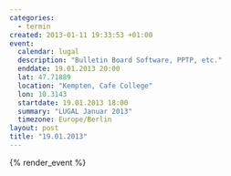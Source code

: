 ```yaml
--- 
categories: 
  - termin
created: 2013-01-11 19:33:53 +01:00
event: 
  calendar: lugal
  description: "Bulletin Board Software, PPTP, etc."
  enddate: 19.01.2013 20:00
  lat: 47.71889
  location: "Kempten, Cafe College"
  lon: 10.3143
  startdate: 19.01.2013 18:00
  summary: "LUGAL Januar 2013"
  timezone: Europe/Berlin
layout: post
title: "19.01.2013"
---
```


{% render_event %}


